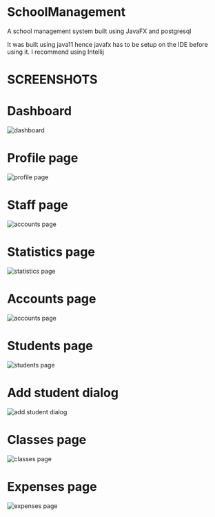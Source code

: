 # SchoolManagement
A school management system built using JavaFX and postgresql

It was built using java11 hence javafx has to be setup on the IDE before using it.
I recommend using Intellij

# SCREENSHOTS

# Dashboard
![dashboard](screenshots/dashboard.png)

# Profile page
![profile page](screenshots/profile.png)

# Staff page
![accounts page](screenshots/staff.png)

# Statistics page
![statistics page](screenshots/statisctics.png)

# Accounts page
![accounts page](screenshots/account.png)

# Students page
![students page](screenshots/students.png)

# Add student dialog
![add student dialog](screenshots/add_student.png)

# Classes page
![classes page](screenshots/classes.png)

# Expenses page
![expenses page](screenshots/expenses.png)
